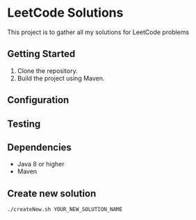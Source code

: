 # LeetCode Solutions

This project is to gather all my solutions for LeetCode problems

## Getting Started

1. Clone the repository.
2. Build the project using Maven.

## Configuration

## Testing

## Dependencies

- Java 8 or higher
- Maven

## Create new solution

```bash
./createNew.sh YOUR_NEW_SOLUTION_NAME
